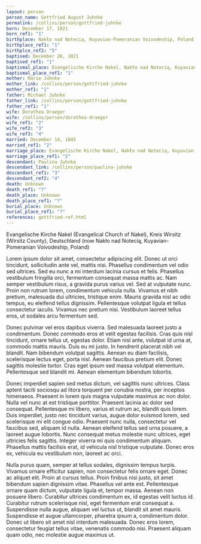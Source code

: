 ```yaml
---
layout: person
person_name: Gottfried August Juhnke
permalink: /collins/person/gottfried-juhnke
born: December 17, 1821
born_ref1: "1"
birthplace: Nakło nad Notecią, Kuyavian-Pomeranian Voivodeship, Poland
birthplace_ref1: "1"
birthplce_ref2: "5"
baptised: December 26, 1821
baptised_ref1: "1"
baptismal_place: Evangelische Kirche Nakel, Nakło nad Notecią, Kuyavian-Pomeranian Voivodeship, Poland
baptismal_place_ref1: "1"
mother: Marie Juhnke
mother_link: /collins/person/gottfried-juhnke
mother_ref1: "1"
father: Michael Juhnke
father_link: /collins/person/gottfried-juhnke
father_ref1: "1"
wife: Dorothea Draeger
wife: /collins/person/dorothea-draeger
wife_ref1: "2"
wife_ref2: "3"
wife_ref3: "4"
married: December 14, 1845
married_ref1: "2"
marriage_place: Evangelische Kirche Nakel, Nakło nad Notecią, Kuyavian-Pomeranian Voivodeship, Poland
marriage_place_ref1: "2"
descendant: Paulina Juhnke
descendant_link: /collins/person/paulina-juhnke
descendant_ref1: "3"
descendant_ref2: "4"
death: Unknown
death_ref1: "?"
death_place: Unknown
death_place_ref1: "?"
burial_place: Unknown
burial_place_ref1: "?"
references: gottfried-ref.html
---
```


Evangelische Kirche Nakel (Evangelical Church of Nakel), Kreis Wirsitz (Wirsitz County), Deutschland (now Nakło nad Notecią, Kuyavian-Pomeranian Voivodeship, Poland)

Lorem ipsum dolor sit amet, consectetur adipiscing elit. Donec ut orci tincidunt, sollicitudin ante vel, mattis nisi. Phasellus condimentum vel odio sed ultrices. Sed eu nunc a mi interdum lacinia cursus et felis. Phasellus vestibulum fringilla orci, fermentum consequat massa mattis ac. Nam semper vestibulum risus, a gravida purus varius vel. Sed at vulputate nunc. Proin non rutrum lorem, condimentum vehicula nulla. Vivamus et nibh pretium, malesuada dui ultricies, tristique enim. Mauris gravida nisl ac odio tempus, eu eleifend tellus dignissim. Pellentesque volutpat ligula et tellus consectetur iaculis. Vivamus nec pretium nisi. Vestibulum laoreet tellus eros, ut sodales arcu fermentum sed.

Donec pulvinar vel eros dapibus viverra. Sed malesuada laoreet justo a condimentum. Donec commodo eros et velit egestas facilisis. Cras quis nisl tincidunt, ornare tellus ut, egestas dolor. Etiam nisl ante, volutpat id urna at, commodo mattis mauris. Duis eu mi justo. In hendrerit placerat nibh vel blandit. Nam bibendum volutpat sagittis. Aenean eu diam facilisis, scelerisque lectus eget, porta nisl. Aenean faucibus pretium elit. Donec sagittis molestie tortor. Cras eget ipsum sed massa volutpat elementum. Pellentesque sed blandit mi. Aenean elementum bibendum lobortis.

Donec imperdiet sapien sed metus dictum, vel sagittis nunc ultrices. Class aptent taciti sociosqu ad litora torquent per conubia nostra, per inceptos himenaeos. Praesent in lorem quis magna vulputate maximus ac non dolor. Nulla vel nunc at est tristique porttitor. Praesent lacinia ac dolor sed consequat. Pellentesque mi libero, varius et rutrum ac, blandit quis lorem. Duis imperdiet, justo nec tincidunt varius, augue dolor euismod lorem, sed scelerisque mi elit congue odio. Praesent nunc nulla, consectetur vel faucibus sed, aliquam id nulla. Aenean eleifend tellus sed urna posuere, a laoreet augue lobortis. Nunc consequat metus molestie nunc ultrices, eget ultricies felis sagittis. Integer viverra mi quis condimentum aliquam. Phasellus mattis facilisis erat, id vehicula nisl tristique vulputate. Donec eros ex, vehicula eu vestibulum non, laoreet ac orci.

Nulla purus quam, semper at tellus sodales, dignissim tempus turpis. Vivamus ornare efficitur sapien, non consectetur felis ornare eget. Donec ac aliquet elit. Proin at cursus tellus. Proin finibus nisi justo, sit amet bibendum sapien dignissim vitae. Phasellus vel ante est. Pellentesque ornare quam dictum, vulputate ligula et, tempor massa. Aenean non posuere libero. Curabitur ultrices condimentum ex, id egestas velit luctus id. Curabitur rutrum scelerisque nisl, eget fermentum erat consequat a. Suspendisse nulla augue, aliquam vel luctus ut, blandit sit amet mauris. Suspendisse et augue ullamcorper, pharetra ipsum a, condimentum dolor. Donec ut libero sit amet nisl interdum malesuada. Donec eros lorem, consectetur feugiat tellus vitae, venenatis commodo nisi. Praesent aliquam quam odio, nec molestie augue maximus ut.
